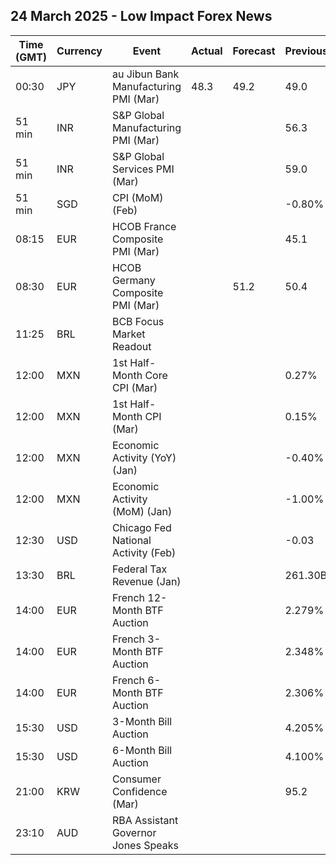 ## 24 March 2025 - Low Impact Forex News

| Time (GMT) | Currency | Event | Actual | Forecast | Previous |
|------|----------|-------|--------|----------|----------|
| 00:30 | JPY | au Jibun Bank Manufacturing PMI (Mar) | 48.3 | 49.2 | 49.0 |
| 51 min | INR | S&P Global Manufacturing PMI (Mar) |  |  | 56.3 |
| 51 min | INR | S&P Global Services PMI (Mar) |  |  | 59.0 |
| 51 min | SGD | CPI (MoM) (Feb) |  |  | -0.80% |
| 08:15 | EUR | HCOB France Composite PMI (Mar) |  |  | 45.1 |
| 08:30 | EUR | HCOB Germany Composite PMI (Mar) |  | 51.2 | 50.4 |
| 11:25 | BRL | BCB Focus Market Readout |  |  |  |
| 12:00 | MXN | 1st Half-Month Core CPI (Mar) |  |  | 0.27% |
| 12:00 | MXN | 1st Half-Month CPI (Mar) |  |  | 0.15% |
| 12:00 | MXN | Economic Activity (YoY) (Jan) |  |  | -0.40% |
| 12:00 | MXN | Economic Activity (MoM) (Jan) |  |  | -1.00% |
| 12:30 | USD | Chicago Fed National Activity (Feb) |  |  | -0.03 |
| 13:30 | BRL | Federal Tax Revenue (Jan) |  |  | 261.30B |
| 14:00 | EUR | French 12-Month BTF Auction |  |  | 2.279% |
| 14:00 | EUR | French 3-Month BTF Auction |  |  | 2.348% |
| 14:00 | EUR | French 6-Month BTF Auction |  |  | 2.306% |
| 15:30 | USD | 3-Month Bill Auction |  |  | 4.205% |
| 15:30 | USD | 6-Month Bill Auction |  |  | 4.100% |
| 21:00 | KRW | Consumer Confidence (Mar) |  |  | 95.2 |
| 23:10 | AUD | RBA Assistant Governor Jones Speaks |  |  |  |
